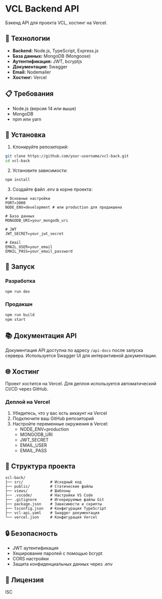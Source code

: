 # VCL Backend API

Бэкенд API для проекта VCL, хостинг на Vercel.

## 🚀 Технологии

- **Backend:** Node.js, TypeScript, Express.js
- **База данных:** MongoDB (Mongoose)
- **Аутентификация:** JWT, bcryptjs
- **Документация:** Swagger
- **Email:** Nodemailer
- **Хостинг:** Vercel

## 📋 Требования

- Node.js (версия 14 или выше)
- MongoDB
- npm или yarn

## 🔧 Установка

1. Клонируйте репозиторий:
```bash
git clone https://github.com/your-username/vcl-back.git
cd vcl-back
```

2. Установите зависимости:
```bash
npm install
```

3. Создайте файл .env в корне проекта:
```env
# Основные настройки
PORT=3000
NODE_ENV=development # или production для продакшена

# База данных
MONGODB_URI=your_mongodb_uri

# JWT
JWT_SECRET=your_jwt_secret

# Email
EMAIL_USER=your_email
EMAIL_PASS=your_email_password
```

## 🚀 Запуск

### Разработка
```bash
npm run dev
```

### Продакшн
```bash
npm run build
npm start
```

## 📚 Документация API

Документация API доступна по адресу `/api-docs` после запуска сервера. Используется Swagger UI для интерактивной документации.

## 🌐 Хостинг

Проект хостится на Vercel. Для деплоя используется автоматический CI/CD через GitHub.

### Деплой на Vercel

1. Убедитесь, что у вас есть аккаунт на Vercel
2. Подключите ваш GitHub репозиторий
3. Настройте переменные окружения в Vercel:
   - NODE_ENV=production
   - MONGODB_URI
   - JWT_SECRET
   - EMAIL_USER
   - EMAIL_PASS

## 📁 Структура проекта

```
vcl-back/
├── src/            # Исходный код
├── public/         # Статические файлы
├── views/          # Шаблоны
├── .vscode/        # Настройки VS Code
├── .gitignore      # Игнорируемые файлы Git
├── package.json    # Зависимости и скрипты
├── tsconfig.json   # Конфигурация TypeScript
├── vcl-api.yaml    # Swagger документация
└── vercel.json     # Конфигурация Vercel
```

## 🔒 Безопасность

- JWT аутентификация
- Хеширование паролей с помощью bcrypt
- CORS настройки
- Защита конфиденциальных данных через .env

## 📝 Лицензия

ISC